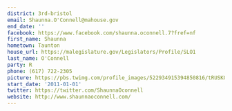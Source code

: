 ```yaml
---
district: 3rd-bristol
email: Shaunna.O'Connell@mahouse.gov
end_date: ''
facebook: https://www.facebook.com/shaunna.oconnell.7?fref=nf
first_name: Shaunna
hometown: Taunton
house_url: https://malegislature.gov/Legislators/Profile/SLO1
last_name: O'Connell
party: R
phone: (617) 722-2305
picture: https://pbs.twimg.com/profile_images/522934915394850816/tRUSKO9__400x400.jpeg
start_date: '2011-01-01'
twitter: https://twitter.com/ShaunnaOconnell
website: http://www.shaunnaoconnell.com/
---
```

